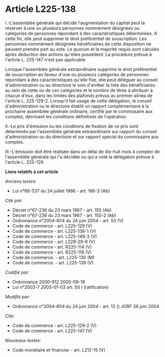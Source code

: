 # Article L225-138

I.-L'assemblée générale qui décide l'augmentation du capital peut la réserver à une ou plusieurs personnes nommément
désignées ou catégories de personnes répondant à des caractéristiques déterminées. A cette fin, elle peut supprimer le droit
préférentiel de souscription. Les personnes nommément désignées bénéficiaires de cette disposition ne peuvent prendre part au
vote. Le quorum et la majorité requis sont calculés après déduction des actions qu'elles possèdent. La procédure prévue à
l'article L. 225-147 n'est pas applicable. 

Lorsque l'assemblée générale extraordinaire supprime le droit préférentiel de souscription en faveur d'une ou plusieurs
catégories de personnes répondant à des caractéristiques qu'elle fixe, elle peut déléguer au conseil d'administration ou au
directoire le soin d'arrêter la liste des bénéficiaires au sein de cette ou de ces catégories et le nombre de titres à
attribuer à chacun d'eux, dans les limites des plafonds prévus au premier alinéa de l'article L. 225-129-2. Lorsqu'il fait
usage de cette délégation, le conseil d'administration ou le directoire établit un rapport complémentaire à la prochaine
assemblée générale ordinaire, certifié par le commissaire aux comptes, décrivant les conditions définitives de l'opération. 

II.-Le prix d'émission ou les conditions de fixation de ce prix sont déterminés par l'assemblée générale extraordinaire sur
rapport du conseil d'administration ou du directoire et sur rapport spécial du commissaire aux comptes. 

III.-L'émission doit être réalisée dans un délai de dix-huit mois à compter de l'assemblée générale qui l'a décidée ou qui a
voté la délégation prévue à l'article L. 225-129.

**Liens relatifs à cet article**

_Anciens textes_:

  - Loi n°66-537 du 24 juillet 1966 - art. 186-3 (Ab)

_Cité par_:

  - Décret n°67-236 du 23 mars 1967 - art. 155 (Ab)
  - Décret n°67-236 du 23 mars 1967 - art. 155-2 (Ab)
  - Ordonnance n°2004-604 du 24 juin 2004 - art. 53 (V)
  - Code de commerce - art. L225-129 (V)
  - Code de commerce - art. L225-138-1 (V)
  - Code de commerce - art. L225-149-3 (V)
  - Code de commerce - art. L228-29-9 (V)
  - Code de commerce - art. R225-114 (V)
  - Code de commerce - art. R225-116 (V)
  - Code de commerce. - art. L225-130 (M)
  - Code de commerce. - art. L225-139 (V)

_Codifié par_:

  - Ordonnance 2000-912 2000-09-18
  - Loi n°2003-7 2003-01-03 art. 50 I (ratification)

_Modifié par_:

  - Ordonnance n°2004-604 du 24 juin 2004 - art. 13 () JORF 26 juin 2004

_Cite_:

  - Code de commerce - art. L225-129-2 (V)
  - Code de commerce - art. L225-147 (V)

_Nouveaux textes_:

  - Code monétaire et financier - art. L212-15 (V)
